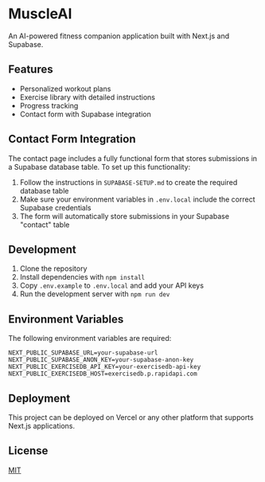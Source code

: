 # MuscleAI

An AI-powered fitness companion application built with Next.js and Supabase.

## Features

- Personalized workout plans
- Exercise library with detailed instructions
- Progress tracking
- Contact form with Supabase integration

## Contact Form Integration

The contact page includes a fully functional form that stores submissions in a Supabase database table. To set up this functionality:

1. Follow the instructions in `SUPABASE-SETUP.md` to create the required database table
2. Make sure your environment variables in `.env.local` include the correct Supabase credentials
3. The form will automatically store submissions in your Supabase "contact" table

## Development

1. Clone the repository
2. Install dependencies with `npm install`
3. Copy `.env.example` to `.env.local` and add your API keys
4. Run the development server with `npm run dev`

## Environment Variables

The following environment variables are required:

```
NEXT_PUBLIC_SUPABASE_URL=your-supabase-url
NEXT_PUBLIC_SUPABASE_ANON_KEY=your-supabase-anon-key
NEXT_PUBLIC_EXERCISEDB_API_KEY=your-exercisedb-api-key
NEXT_PUBLIC_EXERCISEDB_HOST=exercisedb.p.rapidapi.com
```

## Deployment

This project can be deployed on Vercel or any other platform that supports Next.js applications.

## License

[MIT](LICENSE)
